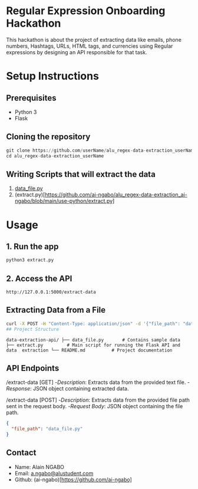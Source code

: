 # Regular Expression Onboarding Hackathon
This hackathon is about the project of extracting data like emails, phone numbers, Hashtags, URLs, HTML tags, and currencies using Regular expressions by designing an API responsible for that task.

# Setup Instructions
## Prerequisites
   * Python 3
   * Flask
## Cloning the repository
```Python
git clone https://github.com/userName/alu_regex-data-extraction_userName.git
cd alu_regex-data-extraction_userName
```
## Writing Scripts that will extract the data
1. [data_file.py](https://github.com/ai-ngabo/alu_regex-data-extraction_ai-ngabo/blob/main/use-python/data_file.py)
2. (extract.py)[https://github.com/ai-ngabo/alu_regex-data-extraction_ai-ngabo/blob/main/use-python/extract.py]

# Usage
## 1. Run the app
```Bash
python3 extract.py
```
## 2. Access the API
`http://127.0.0.1:5000/extract-data`
## Extracting Data from a File
```Bash
curl -X POST -H "Content-Type: application/json" -d '{"file_path": "data.csv"}' http://127.0.0.1:5000/extract-data
## Project Structure
```
`data-extraction-api/
 ├── data_file.py       # Contains sample data          
 ├── extract.py         # Main script for running the Flask API and data 
 extraction
 └── README.md          # Project documentation
 `
## API Endpoints
/extract-data [GET]
-*Description*: Extracts data from the provided text file.
-*Response*: JSON object containing extracted data.

/extract-data [POST]
-*Description*: Extracts data from the provided file path sent in the request body.
-*Request Body*: JSON object containing the file path.
```JSON
{
  "file_path": "data_file.py"
}
```
## Contact
* Name: Alain NGABO
* Email: a.ngabo@alustudent.com
* Github: (ai-ngabo)[https://github.com/ai-ngabo]
